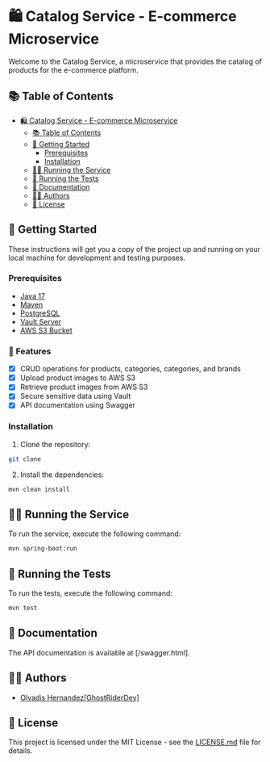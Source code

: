 # 🛍️ Catalog Service - E-commerce Microservice

Welcome to the Catalog Service, a microservice that provides the catalog of products for the e-commerce platform.

## 📚 Table of Contents

- [🛍️ Catalog Service - E-commerce Microservice](#-catalog-service---e-commerce-microservice)
  - [📚 Table of Contents](#-table-of-contents)
  - [🚀 Getting Started](#-getting-started)
    - [Prerequisites](#prerequisites)
    - [Installation](#installation)
  - [🏃‍♂️ Running the Service](#️-running-the-service)
  - [🧪 Running the Tests](#-running-the-tests)
  - [📝 Documentation](#-documentation)
  - [👨‍💻 Authors](#-authors)
  - [📄 License](#-license)

## 🚀 Getting Started

These instructions will get you a copy of the project up and running on your local machine for development and testing purposes.

### Prerequisites

- [Java 17](https://www.oracle.com/java/technologies/javase-jdk17-downloads.html)
- [Maven](https://maven.apache.org/download.cgi)
- [PostgreSQL](https://www.postgresql.org/download/)
- [Vault Server](https://www.vaultproject.io/downloads)
- [AWS S3 Bucket](https://aws.amazon.com/s3/)

### 🚀 Features

- [x] CRUD operations for products, categories, categories, and brands
- [x] Upload product images to AWS S3
- [x] Retrieve product images from AWS S3
- [x] Secure sensitive data using Vault
- [x] API documentation using Swagger

### Installation

1. Clone the repository:

```bash
git clone
```

2. Install the dependencies:

```bash
mvn clean install
```

## 🏃‍♂️ Running the Service

To run the service, execute the following command:

```bash
mvn spring-boot:run
```

## 🧪 Running the Tests

To run the tests, execute the following command:

```bash
mvn test
```

## 📝 Documentation

The API documentation is available at [/swagger.html].

## 👨‍💻 Authors

- [Olvadis Hernandez[GhostRiderDev]](https://github.com/GhostRiderDev)

## 📄 License

This project is licensed under the MIT License - see the [LICENSE.md](LICENSE.md) file for details.

